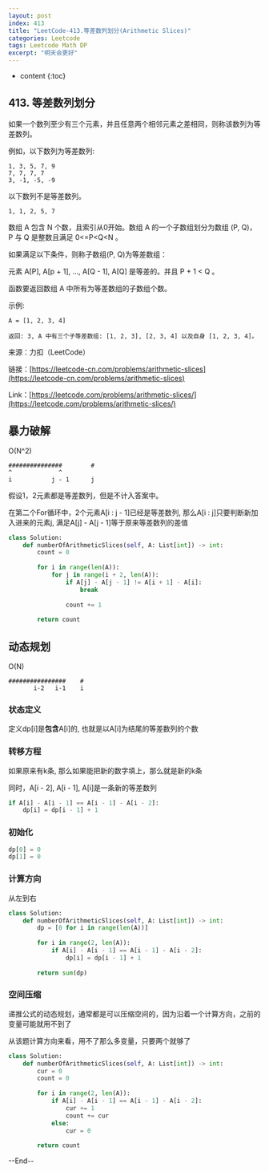 ```yaml
---
layout: post
index: 413
title: "LeetCode-413.等差数列划分(Arithmetic Slices)"
categories: Leetcode
tags: Leetcode Math DP
excerpt: "明天会更好"
---
```


* content
{:toc}

## 413. 等差数列划分

如果一个数列至少有三个元素，并且任意两个相邻元素之差相同，则称该数列为等差数列。

例如，以下数列为等差数列:

```
1, 3, 5, 7, 9
7, 7, 7, 7
3, -1, -5, -9
```

以下数列不是等差数列。

```
1, 1, 2, 5, 7
```

数组 A 包含 N 个数，且索引从0开始。数组 A 的一个子数组划分为数组 (P, Q)，P 与 Q 是整数且满足 0<=P<Q<N 。

如果满足以下条件，则称子数组(P, Q)为等差数组：

元素 A[P], A[p + 1], ..., A[Q - 1], A[Q] 是等差的。并且 P + 1 < Q 。

函数要返回数组 A 中所有为等差数组的子数组个数。

示例:

```
A = [1, 2, 3, 4]

返回: 3, A 中有三个子等差数组: [1, 2, 3], [2, 3, 4] 以及自身 [1, 2, 3, 4]。
```

来源：力扣（LeetCode）

链接：[https://leetcode-cn.com/problems/arithmetic-slices](https://leetcode-cn.com/problems/arithmetic-slices)

Link：[https://leetcode.com/problems/arithmetic-slices/](https://leetcode.com/problems/arithmetic-slices/)


## 暴力破解

O(N^2)

```
###############        #
^             ^
i           j - 1      j
```

假设1，2元素都是等差数列，但是不计入答案中。

在第二个For循环中，2个元素A[i : j - 1]已经是等差数列, 那么A[i : j]只要判断新加入进来的元素j, 满足A[j] - A[j - 1]等于原来等差数列的差值

```python
class Solution:
    def numberOfArithmeticSlices(self, A: List[int]) -> int:
        count = 0
        
        for i in range(len(A)):
            for j in range(i + 2, len(A)):
                if A[j] - A[j - 1] != A[i + 1] - A[i]:
                    break
                
                count += 1
                
        return count
```

## 动态规划

O(N)

```
################    #
       i-2   i-1    i
```

### 状态定义

定义dp[i]是**包含**A[i]的, 也就是以A[i]为结尾的等差数列的个数

### 转移方程

如果原来有k条, 那么如果能把新的数字填上，那么就是新的k条

同时，A[i - 2], A[i - 1], A[i]是一条新的等差数列

```python
if A[i] - A[i - 1] == A[i - 1] - A[i - 2]:
    dp[i] = dp[i - 1] + 1
```

### 初始化

```python
dp[0] = 0
dp[1] = 0
```

### 计算方向

从左到右

```python
class Solution:
    def numberOfArithmeticSlices(self, A: List[int]) -> int:
        dp = [0 for i in range(len(A))]
        
        for i in range(2, len(A)):
            if A[i] - A[i - 1] == A[i - 1] - A[i - 2]:
                dp[i] = dp[i - 1] + 1
                
        return sum(dp)
```

### 空间压缩

递推公式的动态规划，通常都是可以压缩空间的，因为沿着一个计算方向，之前的变量可能就用不到了

从该题计算方向来看，用不了那么多变量，只要两个就够了

```python
class Solution:
    def numberOfArithmeticSlices(self, A: List[int]) -> int:
        cur = 0
        count = 0
        
        for i in range(2, len(A)):
            if A[i] - A[i - 1] == A[i - 1] - A[i - 2]:
                cur += 1
                count += cur
            else:
                cur = 0
                
        return count
```

--End--


